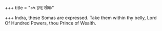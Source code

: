 +++
title = "०५ इन्द्र सोमाः"

+++
Indra, these Somas are expressed. Take them within thy belly, Lord  
     Of Hundred Powers, thou Prince of Wealth.